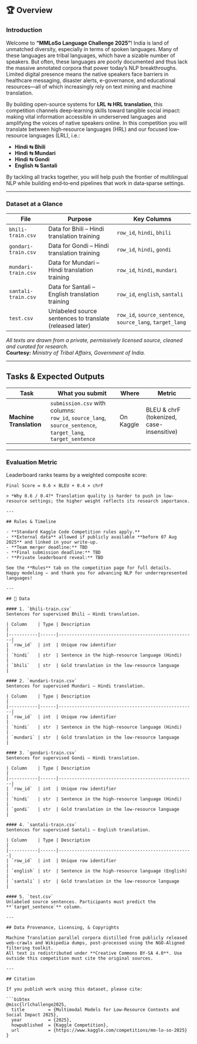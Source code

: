 ## 🏆 Overview

### Introduction

Welcome to **“MMLoSo Language Challenge 2025”**! India is land of unmatched diversity, especially in terms of spoken languages. Many of these languages are tribal languages, which have a sizable number of speakers. But often, these languages are poorly documented and thus lack the massive annotated corpora that power today’s NLP breakthroughs. Limited digital presence means the native speakers face barriers in healthcare messaging, disaster alerts, e-governance, and educational resources—all of which increasingly rely on text mining and machine translation.

By building open-source systems for **LRL ⇆ HRL translation**, this competition channels deep‐learning skills toward tangible social impact: making vital information accessible in underserved languages and amplifying the voices of native speakers online. In this competition you will translate between high‐resource languages (HRL) and our focused low‐resource languages (LRL), i.e.:

- **Hindi ⇆ Bhili**  
- **Hindi ⇆ Mundari**  
- **Hindi ⇆ Gondi**  
- **English ⇆ Santali**

By tackling all tracks together, you will help push the frontier of multilingual NLP while building end‐to‐end pipelines that work in data‐sparse settings.

---

### Dataset at a Glance

| File                 | Purpose                                            | Key Columns                                  |
|----------------------|----------------------------------------------------|----------------------------------------------|
| `bhili-train.csv`    | Data for Bhili – Hindi translation training        | `row_id`, `hindi`, `bhili`                   |
| `gondari-train.csv`  | Data for Gondi – Hindi translation training        | `row_id`, `hindi`, `gondi`                   |
| `mundari-train.csv`  | Data for Mundari – Hindi translation training      | `row_id`, `hindi`, `mundari`                 |
| `santali-train.csv`  | Data for Santali – English translation training    | `row_id`, `english`, `santali`               |
| `test.csv`           | Unlabeled source sentences to translate (released later) | `row_id`, `source_sentence`, `source_lang`, `target_lang` |

_All texts are drawn from a private, permissively licensed source, cleaned and curated for research._  
**Courtesy:** *Ministry of Tribal Affairs, Government of India.*

---

## Tasks & Expected Outputs

| Task                   | What you submit                                                                                      | Where     | Metric                                 |
|------------------------|------------------------------------------------------------------------------------------------------|-----------|----------------------------------------|
| **Machine Translation**| `submission.csv` with columns:<br>`row_id`, `source_lang`, `source_sentence`, `target_lang`, `target_sentence` | On Kaggle | BLEU & chrF (tokenized, case-insensitive) |

---

### Evaluation Metric

Leaderboard ranks teams by a weighted composite score:

```text
Final Score = 0.6 × BLEU + 0.4 × chrF

> *Why 0.6 / 0.4?* Translation quality is harder to push in low-resource settings; the higher weight reflects its research importance.

---

## Rules & Timeline

- **Standard Kaggle Code Competition rules apply.**  
- **External data** allowed if publicly available **before 07 Aug 2025** and linked in your write-up.  
- **Team merger deadline:** TBD  
- **Final submission deadline:** TBD  
- **Private leaderboard reveal:** TBD  

See the **Rules** tab on the competition page for full details.  
Happy modeling – and thank you for advancing NLP for underrepresented languages!

---

## 📂 Data

#### 1. `bhili-train.csv`  
Sentences for supervised Bhili – Hindi translation.

| Column    | Type | Description                                        |
|-----------|------|----------------------------------------------------|
| `row_id`  | int  | Unique row identifier                              |
| `hindi`   | str  | Sentence in the high-resource language (Hindi)     |
| `bhili`   | str  | Gold translation in the low-resource language       |

#### 2. `mundari-train.csv`  
Sentences for supervised Mundari – Hindi translation.

| Column    | Type | Description                                        |
|-----------|------|----------------------------------------------------|
| `row_id`  | int  | Unique row identifier                              |
| `hindi`   | str  | Sentence in the high-resource language (Hindi)     |
| `mundari` | str  | Gold translation in the low-resource language       |

#### 3. `gondari-train.csv`  
Sentences for supervised Gondi – Hindi translation.

| Column    | Type | Description                                        |
|-----------|------|----------------------------------------------------|
| `row_id`  | int  | Unique row identifier                              |
| `hindi`   | str  | Sentence in the high-resource language (Hindi)     |
| `gondi`   | str  | Gold translation in the low-resource language       |

#### 4. `santali-train.csv`  
Sentences for supervised Santali – English translation.

| Column    | Type | Description                                       |
|-----------|------|---------------------------------------------------|
| `row_id`  | int  | Unique row identifier                             |
| `english` | str  | Sentence in the high-resource language (English)  |
| `santali` | str  | Gold translation in the low-resource language      |

#### 5. `test.csv`  
Unlabeled source sentences. Participants must predict the **`target_sentence`** column.

---

## Data Provenance, Licensing, & Copyrights

Machine Translation parallel corpora distilled from publicly released web-crawls and Wikipedia dumps, post-processed using the NGO-Aligned filtering toolkit.  
All text is redistributed under **Creative Commons BY-SA 4.0**. Use outside this competition must cite the original sources.

---

## Citation

If you publish work using this dataset, please cite:

```bibtex
@misc{lrlchallenge2025,
  title         = {Multimodal Models for Low-Resource Contexts and Social Impact 2025},
  year          = {2025},
  howpublished  = {Kaggle Competition},
  url           = {https://www.kaggle.com/competitions/mm-lo-so-2025}
}

